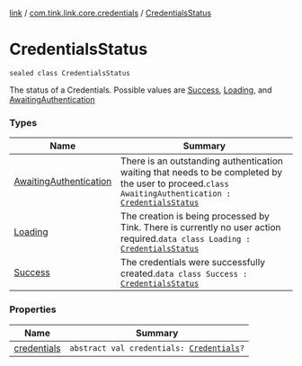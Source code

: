 [link](../../index.md) / [com.tink.link.core.credentials](../index.md) / [CredentialsStatus](./index.md)

# CredentialsStatus

`sealed class CredentialsStatus`

The status of a Credentials.
Possible values are [Success](-success/index.md), [Loading](-loading/index.md), and [AwaitingAuthentication](-awaiting-authentication/index.md)

### Types

| Name | Summary |
|---|---|
| [AwaitingAuthentication](-awaiting-authentication/index.md) | There is an outstanding authentication waiting that needs to be completed by the user to proceed.`class AwaitingAuthentication : `[`CredentialsStatus`](./index.md) |
| [Loading](-loading/index.md) | The creation is being processed by Tink. There is currently no user action required.`data class Loading : `[`CredentialsStatus`](./index.md) |
| [Success](-success/index.md) | The credentials were successfully created.`data class Success : `[`CredentialsStatus`](./index.md) |

### Properties

| Name | Summary |
|---|---|
| [credentials](credentials.md) | `abstract val credentials: `[`Credentials`](../../com.tink.model.credentials/-credentials/index.md)`?` |
